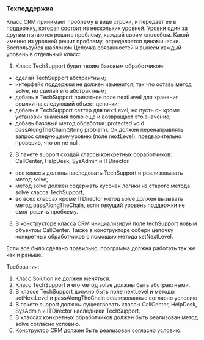 
### Техподдержка

Класс CRM принимает проблему в виде строки, и передает ее в поддержку, которая состоит из нескольких уровней.
Уровни один за другим пытаются решить проблему, каждый своим способом.
Какой именно из уровней решит проблему, определяется динамически.
Воспользуйся шаблоном Цепочка обязанностей и вынеси каждый уровень в отдельный класс:

1. Класс TechSupport будет твоим базовым обработчиком:
- сделай TechSupport абстрактным;
- интерфейс поддержки не должен изменится, так что оставь метод solve, но сделай его абстрактным;
- добавь в TechSupport приватное поле nextLevel для хранения ссылки на следующий объект цепочки;
- добавь в TechSupport сеттер для nextLevel, но пусть он кроме установки значения полю еще и возвращает это значение;
- добавь базовый метод обработки: protected void passAlongTheChain(String problem).
Он должен перенаправлять запрос следующему уровню (поле nextLevel), предварительно проверив, что он не null.

2. В пакете support создай классы конкретных обработчиков: CallCenter, HelpDesk, SysAdmin и ITDirector.
- все классы должны наследовать TechSupport и реализовывать метод solve;
- метод solve должен содержать кусочек логики из старого метода solve класса TechSupport;
- во всех классах кроме ITDirector метод solve должен вызывать метод passAlongTheChain,
если текущий уровень поддержки не смог решить проблему.

3. В конструкторе класса CRM инициализируй поле techSupport новым объектом CallCenter.
Также в конструкторе собери цепочку конкретных обработчиков с помощью метода setNextLevel.

Если все было сделано правильно, программа должна работать так же как и раньше.


Требования:
1.	Класс Solution не должен меняться.
2.	Класс TechSupport и его метод solve должны быть абстрактными.
3.	В классе TechSupport должно быть поле nextLevel и методы setNextLevel и passAlongTheChain реализованные согласно условию
4.	В пакете support должны существовать классы CallCenter, HelpDesk, SysAdmin и ITDirector наследники TechSupport.
5.	В классах конкретных обработчиков должен быть реализован метод solve согласно условию.
6.	Конструктор CRM должен быть реализован согласно условию.


